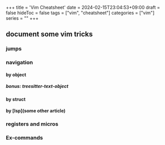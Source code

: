 +++
title = 'Vim Cheatsheet'
date = 2024-02-15T23:04:53+09:00
draft = false
hideToc = false
tags = ["vim", "cheatsheet"]
categories = ["vim"]
series = ""
+++

document some vim tricks
---

### jumps

### navigation

#### by object
##### bonus: treesitter-text-object
#### by struct
#### by [lsp](some other article)

### registers and micros

### Ex-commands
